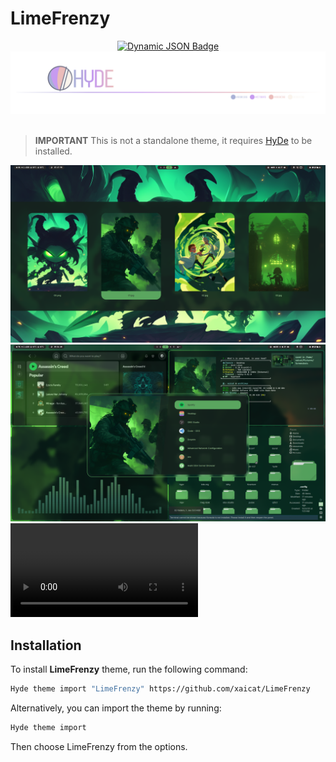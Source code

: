 # LimeFrenzy

<div align="center">
    <a href="https://discord.gg/AYbJ9MJez7">
        <img alt="Dynamic JSON Badge" src="https://img.shields.io/badge/dynamic/json?url=https%3A%2F%2Fdiscordapp.com%2Fapi%2Finvites%2FmT5YqjaJFh%3Fwith_counts%3Dtrue&query=%24.approximate_member_count&suffix=%20members&style=for-the-badge&logo=discord&logoSize=auto&label=The%20HyDe%20Project&labelColor=ebbcba&color=c79bf0">    
    </a>
</div>
<div align="center"><img src="https://raw.githubusercontent.com/prasanthrangan/hyprdots/main/Source/assets/hyde_banner.png"><br><br></div>

> **IMPORTANT**
> This is not a standalone theme, it requires [HyDe](https://github.com/Hyde-project/hyde) to be installed.

![t1](./screenshots/ss_1.png)
![t2](./screenshots/ss_5.png)
![video](./screenshots/Preview.mp4)

## Installation

To install **LimeFrenzy** theme, run the following command:

```sh
Hyde theme import "LimeFrenzy" https://github.com/xaicat/LimeFrenzy
```
Alternatively, you can import the theme by running:

```sh
Hyde theme import
```

Then choose LimeFrenzy from the options.
